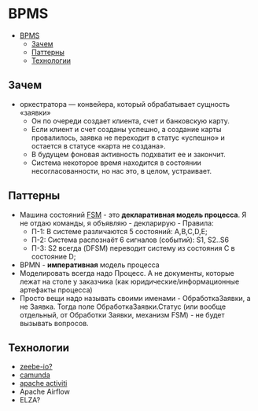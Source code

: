 # BPMS

- [BPMS](#bpms)
	- [Зачем](#зачем)
	- [Паттерны](#паттерны)
	- [Технологии](#технологии)

## Зачем

- оркестратора — конвейера, который обрабатывает сущность «заявки»
  - Он по очереди создает клиента, счет и банковскую карту.
  - Если клиент и счет созданы успешно, а создание карты провалилось, заявка не переходит в статус «успешно» и остается в статусе «карта не создана».
  - В будущем фоновая активность подхватит ее и закончит.
  - Система некоторое время находится в состоянии несогласованности, но нас это, в целом, устраивает.

## Паттерны

- Машина состояний [FSM](../pattern/development/pattern.state.machine.md) - это __декларативная модель процесса__. Я не отдаю команды, я объявляю - декларирую - Правила:
  - П-1: В системе различаются 5 состояний: A,B,C,D,E;
  - П-2: Система распознаёт 6 сигналов (событий): S1, S2..S6
  - П-3: S2 всегда (DFSM) переводит систему из состояния C в состояние D;
- BPMN - __императивная__ модель процесса
- Моделировать всегда надо Процесс. А не документы, которые лежат на столе у заказчика (как юридические/информационные артефакты процесса)
- Просто вещи надо называть своими именами - ОбработкаЗаявки, а не Заявка. Тогда поле ОбработкаЗаявки.Статус (или вообще отдельный,  от Обработки
Заявки, механизм FSM) - не будет вызывать вопросов.

## Технологии

- [zeebe-io?](https://blog.bernd-ruecker.com/how-we-built-a-highly-scalable-distributed-state-machine-f2595e3c0422)
- [camunda](../../technology/middleware/bpms/camunda.md)
- [apache activiti](https://habr.com/ru/companies/otus/articles/671360/)
- Apache Airflow
- ELZA?
